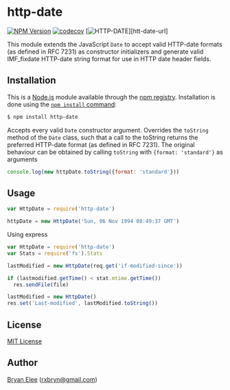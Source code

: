 # http-date

[![NPM Version][npm-image]][npm-url]
[![codecov](https://codecov.io/gh/rxbryan/js-http-date/branch/main/graph/badge.svg?token=KH56ZAA0WL)](https://codecov.io/gh/rxbryan/js-http-date)
[![HTTP-DATE][http-date-image]][htt-date-url]

This module extends the JavaScript `Date` to accept valid HTTP-date 
formats (as defined in RFC 7231) as constructor initializers and generate 
valid IMF_fixdate HTTP-date string format for use in HTTP date header fields.

## Installation

This is a [Node.js](https://nodejs.org/en/) module available through the
[npm registry](https://www.npmjs.com/). Installation is done using the
[`npm install` command](https://docs.npmjs.com/getting-started/installing-npm-packages-locally):

```sh
$ npm install http-date
```
Accepts every valid `Date` constructor argument. Overrides the `toString` method of the 
`Date` class, such that a call to the toString returns the preferred HTTP-date format
(as defined in RFC 7231).
The original behaviour can be obtained by calling `toString` with `{format: 'standard'}` as
arguments 
```js
console.log(new httpDate.toString({format: 'standard'}))
```

## Usage

```js
var HttpDate = require('http-date')

httpDate = new HttpDate('Sun, 06 Nov 1994 08:49:37 GMT')
```
Using express

```js
var HttpDate = require('http-date')
var Stats = require('fs').Stats

lastModified = new HttpDate(req.get('if-modified-since'))

if (lastmodified.getTime() < stat.mtime.getTime())
  res.sendFile(file)
```

```js
lastModified = new HttpDate()
res.set('Last-modified', lastModified.toString())
```

## License

[MIT License](http://www.opensource.org/licenses/mit-license.php)

## Author

[Bryan Elee](https://github.com/rxbryan) ([rxbryn@gmail.com](mailto:rxbryn@gmail.com))


[npm-url]: https://www.npmjs.com/package/http-date
[npm-image]: https://img.shields.io/badge/npm-v6.14-blue
[http-date-image]: https://img.shields.io/badge/http--date-v1.0.0-success
[http-date-url]: https://github.com/rxbryan/js-http-date#readme